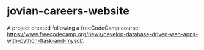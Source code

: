 # jovian-careers-website
A project created following a freeCodeCamp course; https://www.freecodecamp.org/news/develop-database-driven-web-apps-with-python-flask-and-mysql/.
